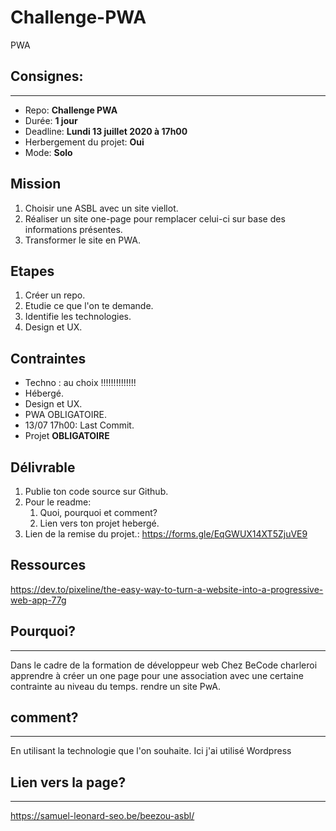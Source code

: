 # Challenge-PWA

PWA
## Consignes:
-------------
- Repo: **Challenge PWA**
- Durée: **1 jour**
- Deadline: **Lundi 13 juillet 2020 à 17h00**
- Herbergement du projet: **Oui**
- Mode: **Solo**

## Mission

1. Choisir une ASBL avec un site viellot.
2. Réaliser un site one-page pour remplacer celui-ci sur base des informations présentes.
3. Transformer le site en PWA.

## Etapes

1. Créer un repo.
2. Etudie ce que l'on te demande.
3. Identifie les technologies.
4. Design et UX.

## Contraintes
- Techno : au choix !!!!!!!!!!!!!!
- Hébergé.
- Design et UX.
- PWA OBLIGATOIRE.
- 13/07 17h00: Last Commit.
- Projet **OBLIGATOIRE**

## Délivrable

1. Publie ton code source sur Github.
2. Pour le readme:
   1. Quoi, pourquoi et comment?
   2. Lien vers ton projet hebergé.
3.  Lien de la remise du projet.: https://forms.gle/EqGWUX14XT5ZjuVE9



## Ressources
https://dev.to/pixeline/the-easy-way-to-turn-a-website-into-a-progressive-web-app-77g

## Pourquoi? 
------------

Dans le cadre de la formation de développeur web Chez BeCode charleroi apprendre à créer un one page pour une association avec une certaine contrainte au niveau du temps. rendre un site PwA.

## comment?
----------

En utilisant la technologie que l'on souhaite. Ici j'ai utilisé Wordpress

## Lien vers la page?
--------------------

https://samuel-leonard-seo.be/beezou-asbl/

